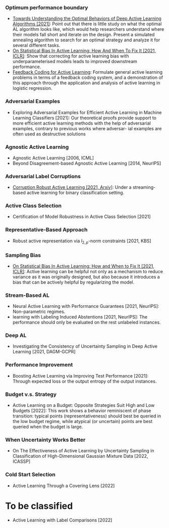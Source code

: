 ### Optimum performance boundary
- [Towards Understanding the Optimal Behaviors of Deep Active Learning Algorithms [2021]](https://arxiv.org/pdf/2101.00977.pdf):
  Point out that there is little study on what the optimal AL algorithm looks like, which would help researchers understand where their models fall short and iterate on the design.
  Present a simulated annealing algorithm to search for an optimal strategy and analyze it for several different tasks.
- [On Statistical Bias In Active Learning: How And When To Fix It [2021, ICLR]](https://arxiv.org/pdf/2101.11665.pdf): 
  Show that correcting for active learning bias with underparameterised models leads to improved downstream performance.
- [Feedback Coding for Active Learning](https://arxiv.org/pdf/2103.00654.pdf): Formulate general active learning problems in terms of a feedback coding system, and a demonstration of this approach through the application and analysis of active learning in logistic regression.

### Adversarial Examples

- Exploring Adversarial Examples for Efficient Active Learning in Machine Learning Classifiers [2021]: Our theoretical proofs provide support to more efficient active learning methods with the help of adversarial examples, contrary to previous works where adversar- ial examples are often used as destructive solutions

### Agnostic Active Learning
- Agnostic Active Learning [2006, ICML]
- Beyond Disagreement-based Agnostic Active Learning [2014, NeurIPS]

### Adversarial Label Corruptions

- [Corruption Robust Active Learning [2021, Arxiv]](https://arxiv.org/pdf/2106.11220.pdf): 
  Under a streaming-based active learning for binary classification setting.

### Active Class Selection

- Certification of Model Robustness in Active Class Selection [2021]

### Representative-Based Approach

- Robust active representation via $l_{2,p}$-norm constraints [2021, KBS]

### Sampling Bias

- [On Statistical Bias In Active Learning: How and When to Fix It [2021, ICLR]](https://openreview.net/pdf?id=JiYq3eqTKY):
  Active learning can be helpful not only as a mechanism to reduce variance as it was originally designed, but also because it introduces a bias that can be actively helpful by regularizing the model.

### Stream-Based AL

- Neural Active Learning with Performance Guarantees [2021, NeurIPS]:
  Non-parametric regimes.
- learning with Labeling Induced Abstentions [2021, NeurIPS]:
  The performance should only be evaluated on the rest unlabeled instances.

### Deep AL 

- Investigating the Consistency of Uncertainty Sampling in Deep Active Learning [2021, DAGM-GCPR]

### Performance Improvement

- Boosting Active Learning via Improving Test Performance [2021]: 
  Through expected loss or the output entropy of the output instances.

### Budget v.s. Strategy

- Active Learning on a Budget: Opposite Strategies Suit High and Low Budgets [2022]:
  This work shows a behavior reminiscent of phase transition: typical points (representativeness) should best be queried in the low budget regime, while atypical (or uncertain) points are best queried when the budget is large.

### When Uncertainty Works Better

- On The Effectiveness of Active Learning by Uncertainty Sampling in Classification of High-Dimensional Gaussian Mixture Data [2022, ICASSP]

### Cold Start Selection

- Active Learning Through a Covering Lens [2022]

# To be classified

- Active Learning with Label Comparisons [2022]